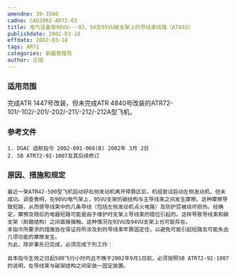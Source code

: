 ```yaml
---
amendno: 39-3580  
cadno: CAD2002-AR72-03  
title: 电气设备架90VU---93、94及95VU碳支架上的导线束线路（ATA92）  
publishdate: 2002-03-18  
effdate: 2002-03-18  
tags: AR72  
categories: 新疆管理局  
author: 庄丽  
---
```

  
### 适用范围  
完成ATR 1447号改装，但未完成ATR 4840号改装的ATR72-101/-102/-201/-202/-211/-212/-212A型飞机。  
  
<!--more-->  
### 参考文件  
    1. DGAC 适航指令 2002-091-066(B) 2002年 3月 2日  
    2. SB ATR72-92-1007及其后续修订  
  
### 原因、措施和规定  
    最近一架ATR42-500型飞机启动好右侧发动机离开停靠区后，机组尝试启动左侧发动机，但未成功。调查表明，在90VU电气架上，95VU支架的碳结构与主导线束之间发生摩擦。这种摩擦导致短路，从而使导线束中的几条导线（包括左侧发动机点火电路）及防护层被烧坏损伤。经确定，摩擦及随后的电器短路可能是由于维护时支架上导线束的错位引起的。这样导致导线束和碳支架（耐磨结构）之间直接接触。这种情况在93VU及94VU支架上也可能存在。  
    本指令所要求的措施旨在保证将所涉及到的导线束牢靠固定住，以避免可能引起短路及可能失去几项功能的摩擦发生。  
    为此，除非事先已完成，必须完成下列工作：  
  
    自本指令生效之日起500飞行小时内且不晚于2002年9月1日前，必须按照SB ATR72-92-1007的说明，在导线束与碳架结构之间安装一固定装置。  
